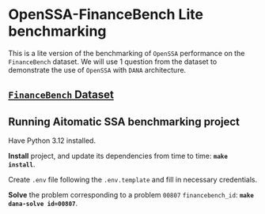 <!-- markdownlint-disable MD043 -->

# OpenSSA-FinanceBench Lite benchmarking

This is a lite version of the benchmarking of `OpenSSA` performance
on the `FinanceBench` dataset. We will use 1 question from the dataset to demonstrate the use of `OpenSSA` with `DANA` architecture. 

## [`FinanceBench` Dataset](https://github.com/patronus-ai/financebench/blob/main/financebench_sample_150.csv)

## Running Aitomatic SSA benchmarking project

Have Python 3.12 installed.

__Install__ project, and update its dependencies from time to time:
__`make install`__.

Create `.env` file following the `.env.template` and fill in necessary credentials.

__Solve__ the problem corresponding to a problem `00807` `financebench_id`:
__`make dana-solve id=00807`__.

